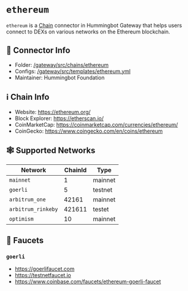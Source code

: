 # `ethereum`

`ethereum` is a [Chain](/chains) connector in Hummingbot Gateway that helps users connect to DEXs on various networks on the Ethereum blockchain.

## 📁 Connector Info

* Folder: [/gateway/src/chains/ethereum](https://github.com/hummingbot/gateway/tree/main/src/chains/ethereum)
* Configs: [/gateway/src/templates/ethereum.yml](https://github.com/hummingbot/gateway/tree/main/src/templates/ethereum.yml)
* Maintainer: Hummingbot Foundation

## ℹ️ Chain Info

* Website: https://ethereum.org/
* Block Explorer: https://etherscan.io/
* CoinMarketCap: https://coinmarketcap.com/currencies/ethereum/
* CoinGecko: https://www.coingecko.com/en/coins/ethereum

## 🕸️ Supported Networks

| Network | ChainId | Type |
|---------|---------|------|
| `mainnet` | 1 | mainnet |
| `goerli` | 5 | testnet |
| `arbitrum_one` | 42161 | mainnet |
| `arbitrum_rinkeby` | 421611 | testet |
| `optimism` | 10 | mainnet |

## 🚰 Faucets

### `goerli`

* https://goerlifaucet.com
* https://testnetfaucet.io
* https://www.coinbase.com/faucets/ethereum-goerli-faucet
